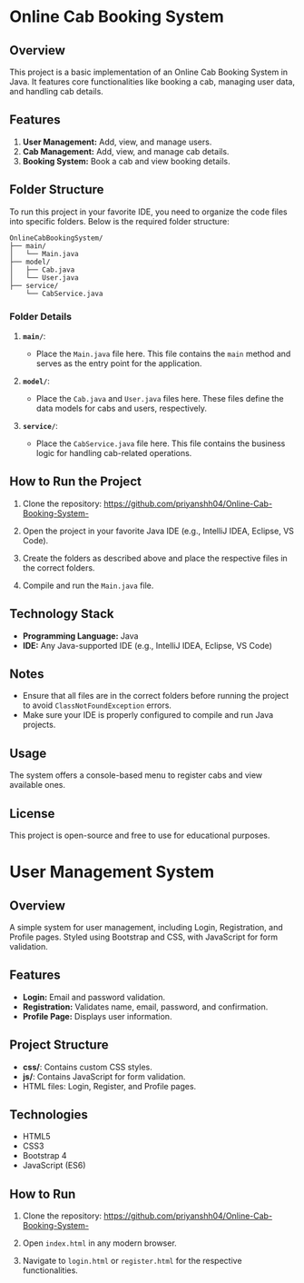 # Online Cab Booking System

## Overview
This project is a basic implementation of an Online Cab Booking System in Java. It features core functionalities like booking a cab, managing user data, and handling cab details.

## Features
1. **User Management:** Add, view, and manage users.
2. **Cab Management:** Add, view, and manage cab details.
3. **Booking System:** Book a cab and view booking details.

## Folder Structure
To run this project in your favorite IDE, you need to organize the code files into specific folders. Below is the required folder structure:

```
OnlineCabBookingSystem/
├── main/
│   └── Main.java
├── model/
│   ├── Cab.java
│   └── User.java
├── service/
    └── CabService.java
```

### Folder Details
1. **`main/`**:
   - Place the `Main.java` file here. This file contains the `main` method and serves as the entry point for the application.

2. **`model/`**:
   - Place the `Cab.java` and `User.java` files here. These files define the data models for cabs and users, respectively.

3. **`service/`**:
   - Place the `CabService.java` file here. This file contains the business logic for handling cab-related operations.

## How to Run the Project
1. Clone the repository: https://github.com/priyanshh04/Online-Cab-Booking-System-
   
2. Open the project in your favorite Java IDE (e.g., IntelliJ IDEA, Eclipse, VS Code).

3. Create the folders as described above and place the respective files in the correct folders.

4. Compile and run the `Main.java` file.

## Technology Stack
- **Programming Language:** Java
- **IDE:** Any Java-supported IDE (e.g., IntelliJ IDEA, Eclipse, VS Code)

## Notes
- Ensure that all files are in the correct folders before running the project to avoid `ClassNotFoundException` errors.
- Make sure your IDE is properly configured to compile and run Java projects.

## Usage
The system offers a console-based menu to register cabs and view available ones.

## License
This project is open-source and free to use for educational purposes.


# User Management System

## Overview
A simple system for user management, including Login, Registration, and Profile pages. Styled using Bootstrap and CSS, with JavaScript for form validation.

## Features
- **Login:** Email and password validation.
- **Registration:** Validates name, email, password, and confirmation.
- **Profile Page:** Displays user information.

## Project Structure
- **css/**: Contains custom CSS styles.
- **js/**: Contains JavaScript for form validation.
- HTML files: Login, Register, and Profile pages.

## Technologies
- HTML5
- CSS3
- Bootstrap 4
- JavaScript (ES6)

## How to Run
1. Clone the repository: https://github.com/priyanshh04/Online-Cab-Booking-System-

3. Open `index.html` in any modern browser.

4. Navigate to `login.html` or `register.html` for the respective functionalities.
